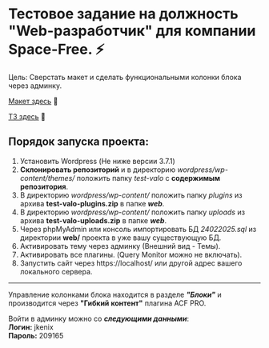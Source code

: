 # Тестовое задание на должность "Web-разработчик" для компании Space-Free. ⚡   

Цель: Сверстать макет и сделать функциональными колонки блока через админку.   

[Макет здесь](https://github.com/jkenix/test-valo/blob/main/web/VALO%20-%20%D1%80%D0%B5%D0%B7%D0%B8%D0%B4%D0%B0%D0%B9%D0%BD%20%D0%B8%D1%82%D0%BE%D0%B3%20%D0%BE%D1%82%2016.05.fig) 🔗   

[ТЗ здесь](https://github.com/jkenix/test-valo/blob/main/web/%D0%A2%D0%B5%D1%81%D1%82%D0%BE%D0%B2%D0%BE%D0%B5_%D0%B7%D0%B0%D0%B4%D0%B0%D0%BD%D0%B8%D0%B5_%E2%80%94_%D0%B2%D0%B5%D1%80%D1%81%D1%82%D0%BA%D0%B0_%D0%B1%D0%BB%D0%BE%D0%BA%D0%B0_%C2%AB%D0%98%D0%BD%D1%84%D1%80%D0%B0%D1%81%D1%82%D1%80%D1%83%D0%BA%D1%82%D1%83%D1%80%D0%B0%C2%BB.pdf) 🔗   

## Порядок запуска проекта:   
1. Установить Wordpress (Не ниже версии 3.7.1)   
2. **Склонировать репозиторий** и в директорию *wordpress/wp-content/themes/* положить папку *test-valo* с **содержимым репозитория**.    
3. В директорию *wordpress/wp-content/* положить папку *plugins* из архива **test-valo-plugins.zip** в папке ***web***.  
4. В директорию *wordpress/wp-content/* положить папку *uploads* из архива **test-valo-uploads.zip** в папке ***web***.   
5. Через phpMyAdmin или консоль импортировать БД *24022025.sql* из директории **web/** проекта в уже вашу существующую БД.   
6. Активировать тему через админку (Внешний вид - Темы).
7. Активировать все плагины. (Query Monitor можно не включать). 
8. Запустить сайт через https://localhost/ или другой адрес вашего локального сервера.   

---

Управление колонками блока находится в разделе ***"Блоки"*** и производится через **"Гибкий контент"** плагина ACF PRO.     

Войти в админку можно со ***следующими данными***:   
**Логин:** jkenix   
**Пароль:** 209165  
